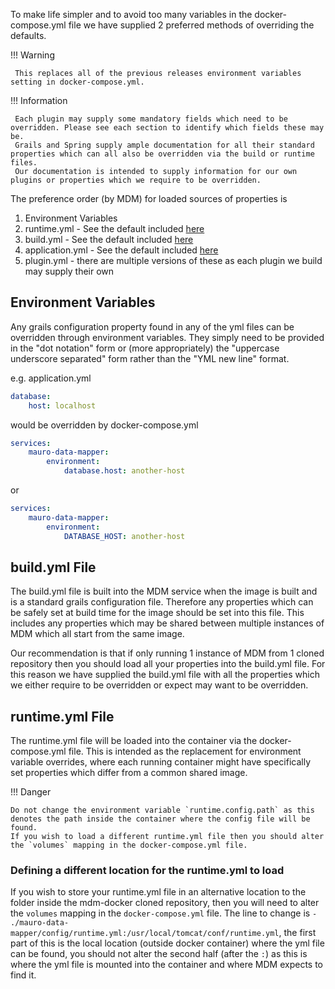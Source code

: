 To make life simpler and to avoid too many variables in the docker-compose.yml file we have supplied 2 preferred methods of overriding the defaults.

!!! Warning

     This replaces all of the previous releases environment variables setting in docker-compose.yml.

!!! Information

     Each plugin may supply some mandatory fields which need to be overridden. Please see each section to identify which fields these may be.
     Grails and Spring supply ample documentation for all their standard properties which can all also be overridden via the build or runtime files.
     Our documentation is intended to supply information for our own plugins or properties which we require to be overridden.

The preference order (by MDM) for loaded sources of properties is

1. Environment Variables
2. runtime.yml - See the default included [here](runtime.yml.md)
3. build.yml - See the default included [here](build.yml.md)
4. application.yml - See the default included [here](application.yml.md)
5. plugin.yml - there are multiple versions of these as each plugin we build may supply their own

## Environment Variables

Any grails configuration property found in any of the yml files can be overridden through environment variables. They simply need to be provided in
the "dot notation" form or (more appropriately) the "uppercase underscore separated" form rather than the "YML new line" format.

e.g. application.yml

```yaml
database:
    host: localhost
```

would be overridden by docker-compose.yml

```yaml
services:
    mauro-data-mapper:
        environment:
            database.host: another-host

```

or

```yaml
services:
    mauro-data-mapper:
        environment:
            DATABASE_HOST: another-host

``` 

## build.yml File

The build.yml file is built into the MDM service when the image is built and is a standard grails configuration file. Therefore any properties which
can be safely set at build time for the image should be set into this file. This includes any properties which may be shared between multiple
instances of MDM which all start from the same image.

Our recommendation is that if only running 1 instance of MDM from 1 cloned repository then you should load all your properties into the build.yml
file. For this reason we have supplied the build.yml file with all the properties which we either require to be overridden or expect may want to be
overridden.

## runtime.yml File

The runtime.yml file will be loaded into the container via the docker-compose.yml file. This is intended as the replacement for environment variable
overrides, where each running container might have specifically set properties which differ from a common shared image.

!!! Danger

    Do not change the environment variable `runtime.config.path` as this denotes the path inside the container where the config file will be found.
    If you wish to load a different runtime.yml file then you should alter the `volumes` mapping in the docker-compose.yml file.

### Defining a different location for the runtime.yml to load

If you wish to store your runtime.yml file in an alternative location to the folder inside the mdm-docker cloned repository, 
then you will need to alter the `volumes` mapping in the `docker-compose.yml` file. 
The line to change is `- ./mauro-data-mapper/config/runtime.yml:/usr/local/tomcat/conf/runtime.yml`,
the first part of this is the local location (outside docker container) where the yml file can be found,
you should not alter the second half (after the `:`) as this is where the yml file is mounted into the container and where MDM expects to find it.



